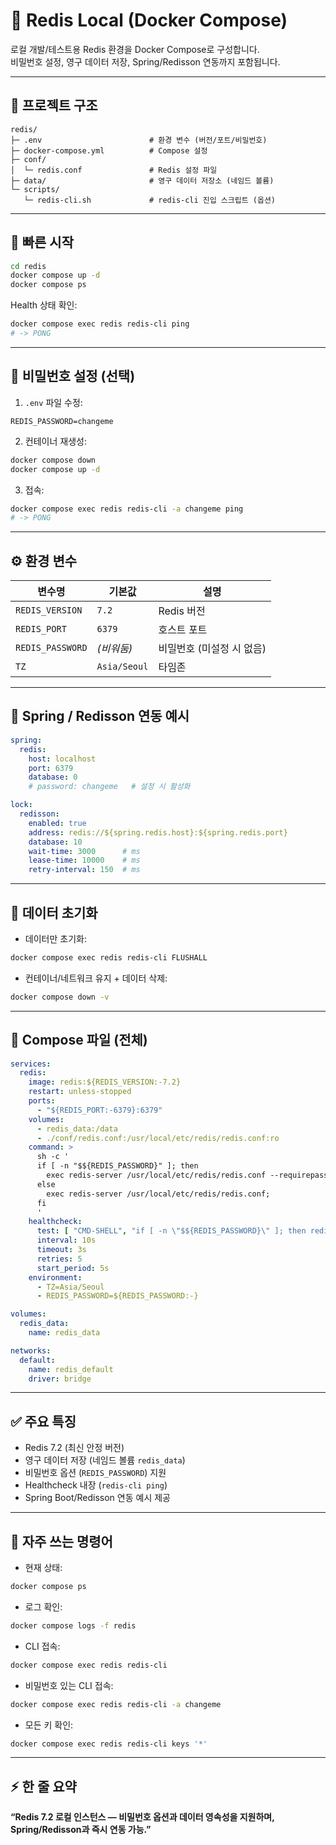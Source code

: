 # 🔴 Redis Local (Docker Compose)

로컬 개발/테스트용 Redis 환경을 Docker Compose로 구성합니다.  
비밀번호 설정, 영구 데이터 저장, Spring/Redisson 연동까지 포함됩니다.

---

## 📂 프로젝트 구조

```
redis/
├─ .env                        # 환경 변수 (버전/포트/비밀번호)
├─ docker-compose.yml          # Compose 설정
├─ conf/
│  └─ redis.conf               # Redis 설정 파일
├─ data/                       # 영구 데이터 저장소 (네임드 볼륨)
└─ scripts/
   └─ redis-cli.sh             # redis-cli 진입 스크립트 (옵션)
```

---

## 🚀 빠른 시작

```bash
cd redis
docker compose up -d
docker compose ps
```

Health 상태 확인:
```bash
docker compose exec redis redis-cli ping
# -> PONG
```

---

## 🔐 비밀번호 설정 (선택)

1) `.env` 파일 수정:
```env
REDIS_PASSWORD=changeme
```

2) 컨테이너 재생성:
```bash
docker compose down
docker compose up -d
```

3) 접속:
```bash
docker compose exec redis redis-cli -a changeme ping
# -> PONG
```

---

## ⚙️ 환경 변수

| 변수명            | 기본값     | 설명 |
|------------------|------------|------|
| `REDIS_VERSION`  | `7.2`      | Redis 버전 |
| `REDIS_PORT`     | `6379`     | 호스트 포트 |
| `REDIS_PASSWORD` | *(비워둠)* | 비밀번호 (미설정 시 없음) |
| `TZ`             | `Asia/Seoul` | 타임존 |

---

## 📡 Spring / Redisson 연동 예시

```yaml
spring:
  redis:
    host: localhost
    port: 6379
    database: 0
    # password: changeme   # 설정 시 활성화

lock:
  redisson:
    enabled: true
    address: redis://${spring.redis.host}:${spring.redis.port}
    database: 10
    wait-time: 3000      # ms
    lease-time: 10000    # ms
    retry-interval: 150  # ms
```

---

## 🧹 데이터 초기화

- 데이터만 초기화:
```bash
docker compose exec redis redis-cli FLUSHALL
```

- 컨테이너/네트워크 유지 + 데이터 삭제:
```bash
docker compose down -v
```

---

## 📝 Compose 파일 (전체)

```yaml
services:
  redis:
    image: redis:${REDIS_VERSION:-7.2}
    restart: unless-stopped
    ports:
      - "${REDIS_PORT:-6379}:6379"
    volumes:
      - redis_data:/data
      - ./conf/redis.conf:/usr/local/etc/redis/redis.conf:ro
    command: >
      sh -c '
      if [ -n "$${REDIS_PASSWORD}" ]; then
        exec redis-server /usr/local/etc/redis/redis.conf --requirepass "$${REDIS_PASSWORD}";
      else
        exec redis-server /usr/local/etc/redis/redis.conf;
      fi
      '
    healthcheck:
      test: [ "CMD-SHELL", "if [ -n \"$${REDIS_PASSWORD}\" ]; then redis-cli -a \"$${REDIS_PASSWORD}\" ping; else redis-cli ping; fi" ]
      interval: 10s
      timeout: 3s
      retries: 5
      start_period: 5s
    environment:
      - TZ=Asia/Seoul
      - REDIS_PASSWORD=${REDIS_PASSWORD:-}

volumes:
  redis_data:
    name: redis_data

networks:
  default:
    name: redis_default
    driver: bridge
```

---

## ✅ 주요 특징

- Redis 7.2 (최신 안정 버전)
- 영구 데이터 저장 (네임드 볼륨 `redis_data`)
- 비밀번호 옵션 (`REDIS_PASSWORD`) 지원
- Healthcheck 내장 (`redis-cli ping`)
- Spring Boot/Redisson 연동 예시 제공

---

## 🔄 자주 쓰는 명령어

- 현재 상태:
```bash
docker compose ps
```

- 로그 확인:
```bash
docker compose logs -f redis
```

- CLI 접속:
```bash
docker compose exec redis redis-cli
```

- 비밀번호 있는 CLI 접속:
```bash
docker compose exec redis redis-cli -a changeme
```

- 모든 키 확인:
```bash
docker compose exec redis redis-cli keys '*'
```

---

## ⚡ 한 줄 요약

**“Redis 7.2 로컬 인스턴스 — 비밀번호 옵션과 데이터 영속성을 지원하며, Spring/Redisson과 즉시 연동 가능.”**
